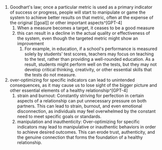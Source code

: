1. Goodhart's law; once a particular metric is used as a primary indicator of success or progress, people will start to manipulate or game the system to achieve better results on that metric, often at the expense of the original [[goal]] or other important aspects^[GPT-4]
	1. When a measure becomes a target, it ceases to be a good measure
	2. this can result in a decline in the actual quality or effectiveness of the system, even though the targeted metric might show an improvement  
		1. For example, in education, if a school's performance is measured solely by students' test scores, teachers may focus on teaching to the test, rather than providing a well-rounded education. As a result, students might perform well on the tests, but they may not develop critical thinking, creativity, or other essential skills that the tests do not measure.
2. over-optimizing for specific indicators can lead to unintended consequences, as it may cause us to lose sight of the bigger picture and other essential elements of a healthy relationship^[GPT-4]
	1. strain and burnout: Constantly striving for perfection in certain aspects of a relationship can put unnecessary pressure on both partners. This can lead to strain, burnout, and even emotional disconnection, as individuals may feel overwhelmed by the constant need to meet specific goals or standards.
	2. manipulation and inauthenticity: Over-optimizing for specific indicators may lead to manipulative or inauthentic behaviors in order to achieve desired outcomes. This can erode trust, authenticity, and the genuine connection that forms the foundation of a healthy relationship.